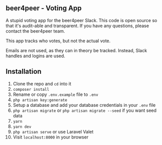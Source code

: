 ## beer4peer - Voting App
A stupid voting app for the beer4peer Slack. This code is open source so that it's audit-able and transparent. If you have any questions, please contact the beer4peer team.

This app tracks who votes, but not the actual vote.

Emails are not used, as they can in theory be tracked. Instead, Slack handles and logins are used.

## Installation

1. Clone the repo and `cd` into it
1. `composer install`
1. Rename or copy `.env.example` file to `.env`
1. `php artisan key:generate`
1. Setup a database and add your database credentials in your `.env` file
1. `php artisan migrate` or `php artisan migrate --seed` if you want seed data
1. `yarn`
1. `yarn dev`
1. `php artisan serve` or use Laravel Valet
1. Visit `localhost:8000` in your browser
